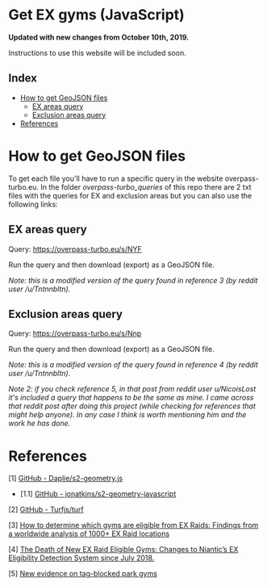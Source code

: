 # **Get EX gyms (JavaScript)**

**Updated with new changes from October 10th, 2019.**

Instructions to use this website will be included soon.

## **Index**
* [How to get GeoJSON files](#how-to-get-geojson-files)
    * [EX areas query](#ex-areas-query)
    * [Exclusion areas query](#exclusion-areas-query)
* [References](#references)

# **How to get GeoJSON files**
To get each file you'll have to run a specific query in the website overpass-turbo.eu. In the folder _overpass-turbo_queries_ of this repo there are 2 txt files with the queries for EX and exclusion areas but you can also use the following links:

## **EX areas query**
Query: https://overpass-turbo.eu/s/NYF

Run the query and then download (export) as a GeoJSON file.

*Note: this is a modified version of the query found in reference 3 (by reddit user /u/Tntnnbltn).*

## **Exclusion areas query**
Query: https://overpass-turbo.eu/s/Nnp

Run the query and then download (export) as a GeoJSON file.

*Note: this is a modified version of the query found in reference 4 (by reddit user /u/Tntnnbltn).*

*Note 2: if you check reference 5, in that post from reddit user u/NicoisLost it's included a query that happens to be the same as mine. I came across that reddit post after doing this project (while checking for references that might help anyone). In any case I think is worth mentioning him and the work he has done.*

# **References**

[1] [GitHub - Daplie/s2-geometry.js](https://github.com/Daplie/s2-geometry.js/)
* [1.1] [GitHub - jonatkins/s2-geometry-javascript](https://github.com/jonatkins/s2-geometry-javascript)

[2] [GitHub - Turfjs/turf](https://github.com/Turfjs/turf)

[3] [How to determine which gyms are eligible from EX Raids: Findings from a worldwide analysis of 1000+ EX Raid locations](https://www.reddit.com/r/TheSilphRoad/comments/7ojuoi/how_to_determine_which_gyms_are_eligible_from_ex/)

[4] [The Death of New EX Raid Eligible Gyms: Changes to Niantic’s EX Eligibility Detection System since July 2018.](https://www.reddit.com/r/TheSilphRoad/comments/akcel3/the_death_of_new_ex_raid_eligible_gyms_changes_to/)

[5] [New evidence on tag-blocked park gyms](https://www.reddit.com/r/TheSilphRoad/comments/9iie5g/new_evidence_on_tagblocked_park_gyms/)